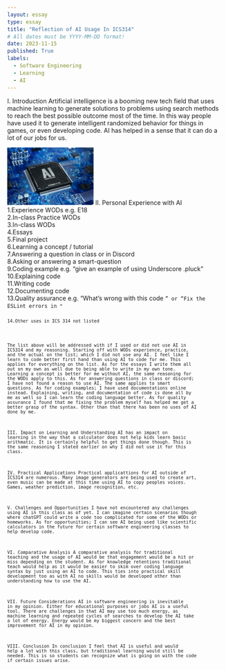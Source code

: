 ```yaml
---
layout: essay
type: essay
title: "Reflection of AI Usage In ICS314"
# All dates must be YYYY-MM-DD format!
date: 2023-11-15
published: True
labels:
  - Software Engineering
  - Learning
  - AI
---
```

I. Introduction
Artificial intelligence is a booming new tech field that uses machine learning to generate solutions to problems
using search methods to reach the best possible outcome most of the time. In this way people have used it to 
generate intelligent randomized behavior for things in games, or even developing code. AI has helped in a sense
that it can do a lot of our jobs for us.

<img width="200px" class="rounded float-start pe-4" src="artificial-intelligence-AI-computer-chip.jpg">
II. Personal Experience with AI<br>
1.Experience WODs e.g. E18<br>
2.In-class Practice WODs<br>
3.In-class WODs<br>
4.Essays<br>
5.Final project<br>
6.Learning a concept / tutorial<br>
7.Answering a question in class or in Discord<br>
8.Asking or answering a smart-question<br>
9.Coding example e.g. “give an example of using Underscore .pluck”<br>
10.Explaining code<br>
11.Writing code<br>
12.Documenting code<br>
13.Quality assurance e.g. “What’s wrong with this code <code here>” or “Fix the ESLint errors in <code here>”<br>
14.Other uses in ICS 314 not listed<br>
  
The list above will be addressed with if I used or did not use AI in ICS314 and my reasoning. Starting off with WODs
experience, practice, and the actual on the list; which I did not use any AI. I feel like I learn to code better first
hand than using AI to code for me. This applies for everything on the list. As for the essays I write them all out on my own
as well due to being able to write in my own tone. Learning a concept is better for me without AI, the same reasoning for the WODs 
apply to this. As for answering questions in class or discord; I have not found a reason to use AI. The same applies 
to smart questions. As for coding examples; I have used documentations online instead. Explaining, writing, and documentation
of code is done all by me as well so I can learn the coding language better. As for quality assurance I found that me
fixing the problem myself has helped me get a better grasp of the syntax. Other than that there has been no uses of AI
done by me.

III. Impact on Learning and Understanding
AI has an impact on learning in the way that a calculator does not help kids learn basic arithmatic. It is certainly 
helpful to get things done though. This is the same reasoning I stated earlier on why I did not use it for this class.

IV. Practical Applications
Practical applicattions for AI outside of ICS314 are numerous. Many image generators are being used to create art, even
music can be made at this time using AI to copy peoples voices. Games, weather prediction, image recognition, etc.

V. Challenges and Opportunities
I have not encountered any challenges using AI in this class as of yet. I can imagine certain scenarios though where 
chatGPT could write a code too complicated for some of the WODs or homeworks. As for opportunities; I can see AI being 
used like scientific calculators in the future for certain software engineering classes to help develop code.

VI. Comparative Analysis
A comparative analysis for traditional teaching and the usage of AI would be that engagement would be a hit or miss 
depending on the student. As for knowledge retentions traditional teach would help as it would be easier to skim over
coding language syntax by just using an AI to code. This ties into practical skill development too as with AI no skills
would be developed other than understanding how to use the AI.

VII. Future Considerations
AI in software engineering is inevitable in my opinion. Either for educational purposes or jobs AI is a useful tool. There
are challenges in that AI may use too much energy, as machine learning and repeated cycles of searches to develop the AI take
a lot of energy. Energy would be my biggest concern and the best improvement for AI in my opinion.

VIII. Conclusion
In conclusion I feel that AI is useful and would help a lot with this class, but traditional learning would still be needed.
This is so students can recognize what is going on with the code if certain issues arise. 
